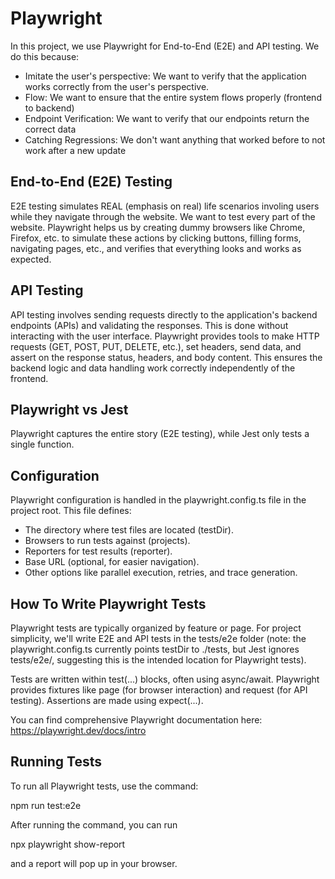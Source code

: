 # Playwright

In this project, we use Playwright for End-to-End (E2E) and API testing. We do this because:

- Imitate the user's perspective: We want to verify that the application works correctly from the user's perspective.
- Flow: We want to ensure that the entire system flows properly (frontend to backend)
- Endpoint Verification: We want to verify that our endpoints return the correct data
- Catching Regressions: We don't want anything that worked before to not work after a new update

## End-to-End (E2E) Testing

E2E testing simulates REAL (emphasis on real) life scenarios involing users while they navigate through the website. We want to test every part of the website. Playwright helps us by creating dummy browsers like Chrome, Firefox, etc. to simulate these actions by clicking buttons, filling forms, navigating pages, etc., and verifies that everything looks and works as expected.

## API Testing

API testing involves sending requests directly to the application's backend endpoints (APIs) and validating the responses. This is done without interacting with the user interface. Playwright provides tools to make HTTP requests (GET, POST, PUT, DELETE, etc.), set headers, send data, and assert on the response status, headers, and body content. This ensures the backend logic and data handling work correctly independently of the frontend.

## Playwright vs Jest

Playwright captures the entire story (E2E testing), while Jest only tests a single function.

## Configuration 

Playwright configuration is handled in the playwright.config.ts file in the project root. This file defines:

- The directory where test files are located (testDir).
- Browsers to run tests against (projects).
- Reporters for test results (reporter).
- Base URL (optional, for easier navigation).
- Other options like parallel execution, retries, and trace generation.

## How To Write Playwright Tests

Playwright tests are typically organized by feature or page. For project simplicity, we'll write E2E and API tests in the tests/e2e folder (note: the playwright.config.ts currently points testDir to ./tests, but Jest ignores tests/e2e/, suggesting this is the intended location for Playwright tests).

Tests are written within test(...) blocks, often using async/await. Playwright provides fixtures like page (for browser interaction) and request (for API testing). Assertions are made using expect(...).

You can find comprehensive Playwright documentation here: https://playwright.dev/docs/intro

## Running Tests
To run all Playwright tests, use the command:

npm run test:e2e

After running the command, you can run

npx playwright show-report

and a report will pop up in your browser.